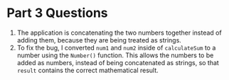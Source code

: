 # Part 3 Questions

1. The application is concatenating the two numbers together instead of adding them, because they are being treated as strings.
2. To fix the bug, I converted `num1` and `num2` inside of `calculateSum` to a number using the `Number()` function. This allows the numbers to be added as numbers, instead of being concatenated as strings, so that `result` contains the correct mathematical result.
